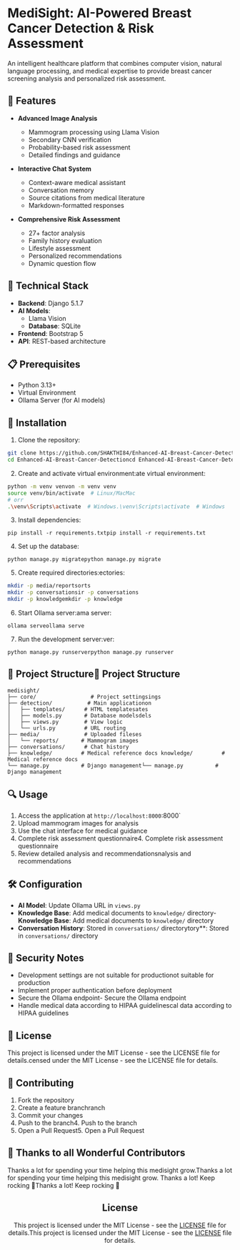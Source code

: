 # MediSight: AI-Powered Breast Cancer Detection & Risk Assessment

An intelligent healthcare platform that combines computer vision, natural language processing, and medical expertise to provide breast cancer screening analysis and personalized risk assessment.

## 🌟 Features

- **Advanced Image Analysis**
  - Mammogram processing using Llama Vision
  - Secondary CNN verification
  - Probability-based risk assessment
  - Detailed findings and guidance

- **Interactive Chat System**
  - Context-aware medical assistant
  - Conversation memory
  - Source citations from medical literature
  - Markdown-formatted responses

- **Comprehensive Risk Assessment**
  - 27+ factor analysis
  - Family history evaluation
  - Lifestyle assessment
  - Personalized recommendations
  - Dynamic question flow

## 🔧 Technical Stack

- **Backend**: Django 5.1.7
- **AI Models**: 
  - Llama Vision
  - **Database**: SQLite
- **Frontend**: Bootstrap 5
- **API**: REST-based architecture

## 📋 Prerequisites

- Python 3.13+
- Virtual Environment
- Ollama Server (for AI models)

## 🚀 Installation

1. Clone the repository:
```bash
git clone https://github.com/SHAKTHI84/Enhanced-AI-Breast-Cancer-Detection.gitgit clone https://github.com/SHAKTHI84/Enhanced-AI-Breast-Cancer-Detection.git
cd Enhanced-AI-Breast-Cancer-Detectioncd Enhanced-AI-Breast-Cancer-Detection
```

2. Create and activate virtual environment:ate virtual environment:
```bash
python -m venv venvon -m venv venv
source venv/bin/activate  # Linux/MacMac
# orr
.\venv\Scripts\activate  # Windows.\venv\Scripts\activate  # Windows
```

3. Install dependencies:
```bashbash
pip install -r requirements.txtpip install -r requirements.txt
```

4. Set up the database:
```bashbash
python manage.py migratepython manage.py migrate
```

5. Create required directories:ectories:
```bash
mkdir -p media/reportsorts
mkdir -p conversationsir -p conversations
mkdir -p knowledgemkdir -p knowledge
```

6. Start Ollama server:ama server:
```bashbash
ollama serveollama serve
```

7. Run the development server:ver:
```bashbash
python manage.py runserverpython manage.py runserver
```

## 📁 Project Structure📁 Project Structure

```
medisight/
├── core/                 # Project settingsings
├── detection/           # Main applicationon
│   ├── templates/      # HTML templatesates
│   ├── models.py       # Database modelsdels
│   ├── views.py        # View logic
│   └── urls.py         # URL routing
├── media/              # Uploaded fileses
│   └── reports/       # Mammogram images
├── conversations/      # Chat history
├── knowledge/         # Medical reference docs knowledge/         # Medical reference docs
└── manage.py          # Django management└── manage.py          # Django management
```

## 🔍 Usage

1. Access the application at `http://localhost:8000`:8000`
2. Upload mammogram images for analysis
3. Use the chat interface for medical guidance
4. Complete risk assessment questionnaire4. Complete risk assessment questionnaire
5. Review detailed analysis and recommendationsnalysis and recommendations

## 🛠️ Configuration

- **AI Model**: Update Ollama URL in `views.py`
- **Knowledge Base**: Add medical documents to `knowledge/` directory- **Knowledge Base**: Add medical documents to `knowledge/` directory
- **Conversation History**: Stored in `conversations/` directorytory**: Stored in `conversations/` directory

## 🔐 Security Notes

- Development settings are not suitable for productionot suitable for production
- Implement proper authentication before deployment
- Secure the Ollama endpoint- Secure the Ollama endpoint
- Handle medical data according to HIPAA guidelinescal data according to HIPAA guidelines

## 📄 License

This project is licensed under the MIT License - see the LICENSE file for details.censed under the MIT License - see the LICENSE file for details.

## 🤝 Contributing

1. Fork the repository
2. Create a feature branchranch
3. Commit your changes
4. Push to the branch4. Push to the branch
5. Open a Pull Request5. Open a Pull Request



## 💪 Thanks to all Wonderful Contributors

Thanks a lot for spending your time helping this medisight grow.Thanks a lot for spending your time helping this medisight grow.
Thanks a lot! Keep rocking 🍻Thanks a lot! Keep rocking 🍻



<div align="center"><div align="center">




## License



This project is licensed under the MIT License - see the [LICENSE](LICENSE) file for details.This project is licensed under the MIT License - see the [LICENSE](LICENSE) file for details.

